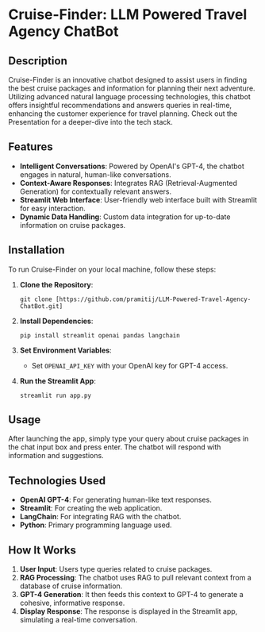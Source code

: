 
# Cruise-Finder: LLM Powered Travel Agency ChatBot

## Description
Cruise-Finder is an innovative chatbot designed to assist users in finding the best cruise packages and information for planning their next adventure. Utilizing advanced natural language processing technologies, this chatbot offers insightful recommendations and answers queries in real-time, enhancing the customer experience for travel planning.
Check out the Presentation for a deeper-dive into the tech stack.

## Features
- **Intelligent Conversations**: Powered by OpenAI's GPT-4, the chatbot engages in natural, human-like conversations.
- **Context-Aware Responses**: Integrates RAG (Retrieval-Augmented Generation) for contextually relevant answers.
- **Streamlit Web Interface**: User-friendly web interface built with Streamlit for easy interaction.
- **Dynamic Data Handling**: Custom data integration for up-to-date information on cruise packages.

## Installation
To run Cruise-Finder on your local machine, follow these steps:

1. **Clone the Repository**:
    ```
    git clone [https://github.com/pramitij/LLM-Powered-Travel-Agency-ChatBot.git]
    ```
2. **Install Dependencies**:
    ```
    pip install streamlit openai pandas langchain
    ```
3. **Set Environment Variables**:
    - Set `OPENAI_API_KEY` with your OpenAI key for GPT-4 access.

4. **Run the Streamlit App**:
    ```
    streamlit run app.py
    ```

## Usage
After launching the app, simply type your query about cruise packages in the chat input box and press enter. The chatbot will respond with information and suggestions.

## Technologies Used
- **OpenAI GPT-4**: For generating human-like text responses.
- **Streamlit**: For creating the web application.
- **LangChain**: For integrating RAG with the chatbot.
- **Python**: Primary programming language used.

## How It Works
1. **User Input**: Users type queries related to cruise packages.
2. **RAG Processing**: The chatbot uses RAG to pull relevant context from a database of cruise information.
3. **GPT-4 Generation**: It then feeds this context to GPT-4 to generate a cohesive, informative response.
4. **Display Response**: The response is displayed in the Streamlit app, simulating a real-time conversation.
